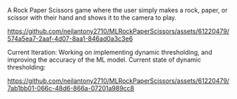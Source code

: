 A Rock Paper Scissors game where the user simply makes a rock, paper, or scissor with their hand and shows it to the camera to play.

https://github.com/neilantony2710/MLRockPaperScissors/assets/61220479/574a5ea7-2aaf-4d07-8aa1-846ad0a3c3e6

Current Iteration: Working on implementing dynamic thresholding, and improving the accuracy of the ML model. 
Current state of dynamic thresholding:

https://github.com/neilantony2710/MLRockPaperScissors/assets/61220479/7ab1bb01-066c-48d6-866a-07201a989cc8

